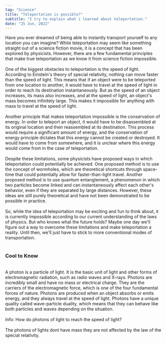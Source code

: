 ```yaml
---
tag: "Science"
title: "Teleportation is possible?"
subtitle: "I try to explain what i learned about teleportation."
date: "25 Jun, 2022"
---
```


Have you ever dreamed of being able to instantly transport yourself to any location you can imagine? While teleportation may seem like something straight out of a science fiction movie, it is a concept that has been explored by physicists. However, there are a few fundamental principles that make true teleportation as we know it from science fiction impossible.
<br><br>
One of the biggest obstacles to teleportation is the speed of light. According to Einstein's theory of special relativity, nothing can move faster than the speed of light. This means that if an object were to be teleported from one location to another, it would have to travel at the speed of light in order to reach its destination instantaneously. But as the speed of an object increases, its mass also increases, and at the speed of light, an object's mass becomes infinitely large. This makes it impossible for anything with mass to travel at the speed of light.
<br><br>
Another principle that makes teleportation impossible is the conservation of energy. In order to teleport an object, it would have to be disassembled at its original location and then reassembled at its destination. This process would require a significant amount of energy, and the conservation of energy principle dictates that this energy cannot be created or destroyed. It would have to come from somewhere, and it is unclear where this energy would come from in the case of teleportation.
<br><br>
Despite these limitations, some physicists have proposed ways in which teleportation could potentially be achieved. One proposed method is to use the concept of wormholes, which are theoretical shortcuts through space-time that could potentially allow for faster-than-light travel. Another proposed method is to use quantum entanglement, a phenomenon in which two particles become linked and can instantaneously affect each other's behavior, even if they are separated by large distances. However, these ideas are still purely theoretical and have not been demonstrated to be possible in practice.
<br><br>
So, while the idea of teleportation may be exciting and fun to think about, it is currently impossible according to our current understanding of the laws of physics. But who knows what the future holds? Maybe one day we'll figure out a way to overcome these limitations and make teleportation a reality. Until then, we'll just have to stick to more conventional modes of transportation.
<br><br>
### Cool to Know
<br>
A photon is a particle of light. It is the basic unit of light and other forms of electromagnetic radiation, such as radio waves and X-rays. Photons are incredibly small and have no mass or electrical charge. They are the carriers of the electromagnetic force, which is one of the four fundamental forces of nature. Photons are produced when an object absorbs or emits energy, and they always travel at the speed of light. Photons have a unique quality called wave-particle duality, which means that they can behave like both particles and waves depending on the situation.
<br><br>
Info: How do photons of light to reach the speed of light?
<br><br>
The photons of lights dont have mass they are not affected by the law
of the special relativity.